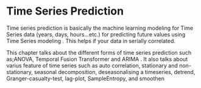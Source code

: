 
# Time Series Prediction

Time series prediction is basically the machine learning 
modeling for Time Series data (years, days, hours…etc.)
for predicting future values using Time Series modeling .
This helps if your data in serially correlated.

This chapter talks about the different forms of time series 
prediction such as;ANOVA, Temporal Fusion Transformer and ARIMA . It
also talks about varius feature of time series such as  auto correlation, 
stationary and non-stationary, seasonal decomposition, deseasonalising a 
timeseries, detrend, Granger-casualty-test, lag-plot, SampleEntropy, and 
smoothen